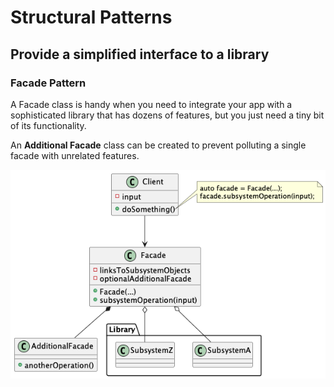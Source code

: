 # Structural Patterns

## Provide a simplified interface to a library

### Facade Pattern

A Facade class is handy when you need to integrate your app with a sophisticated library that has dozens of features, but you just need a tiny bit of its functionality.

An **Additional Facade** class can be created to prevent polluting a single facade with unrelated features.

![FacadePattern](FacadePattern.png)